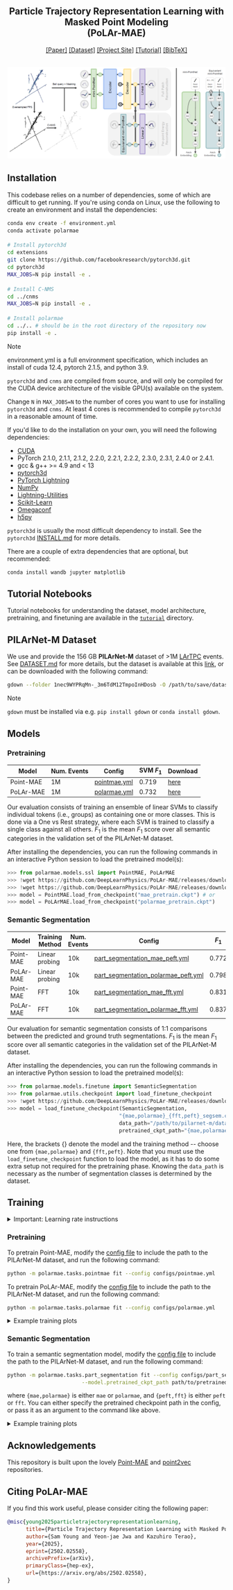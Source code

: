 
<div align="center">
  <h2>Particle Trajectory Representation Learning with Masked Point Modeling<br>(PoLAr-MAE)</h2>
</div>

<div align="center">
<a href="https://arxiv.org/abs/2502.02558">[Paper]</a>
<a href="./DATASET.md">[Dataset]</a>
<a href="https://youngsm.com/polarmae">[Project Site]</a>
<a href="./tutorial">[Tutorial]</a>
<a href="#citing-polar-mae">[BibTeX]</a>
</div>

\
![arch](images/arch.png)

## Installation

This codebase relies on a number of dependencies, some of which are difficult to get running. If you're using conda on Linux, use the following to create an environment and install the dependencies:

```bash
conda env create -f environment.yml
conda activate polarmae

# Install pytorch3d
cd extensions
git clone https://github.com/facebookresearch/pytorch3d.git
cd pytorch3d
MAX_JOBS=N pip install -e .

# Install C-NMS
cd ../cnms
MAX_JOBS=N pip install -e .

# Install polarmae
cd ../.. # should be in the root directory of the repository now
pip install -e .
```

> [!NOTE]
>environment.yml is a full environment specification, which includes an install of cuda 12.4, pytorch 2.1.5, and python 3.9.
> 
> `pytorch3d` and `cnms` are compiled from source, and will only be compiled for the CUDA device architecture of the visible GPU(s) available on the system.

Change `N` in `MAX_JOBS=N` to the number of cores you want to use for installing `pytorch3d` and `cnms`. At least 4 cores is recommended to compile `pytorch3d` in a reasonable amount of time. 

If you'd like to do the installation on your own, you will need the following dependencies:

- [CUDA](https://docs.nvidia.com/cuda/cuda-installation-guide-linux/index.html#)
- PyTorch 2.1.0, 2.1.1, 2.1.2, 2.2.0, 2.2.1, 2.2.2, 2.3.0, 2.3.1, 2.4.0 or 2.4.1.
- gcc & g++ >= 4.9 and < 13
- [pytorch3d](https://github.com/facebookresearch/pytorch3d)
- [PyTorch Lightning](https://github.com/Lightning-AI/pytorch-lightning)
- [NumPy](https://github.com/numpy/numpy)
- [Lightning-Utilities](https://github.com/Lightning-AI/utilities)
- [Scikit-Learn](https://github.com/scikit-learn/scikit-learn)
- [Omegaconf](https://github.com/omry/omegaconf)
- [h5py](https://github.com/h5py/h5py)

`pytorch3d` is usually the most difficult dependency to install. See the `pytorch3d` [INSTALL.md](https://github.com/facebookresearch/pytorch3d/blob/main/INSTALL.md) for more details.

There are a couple of extra dependencies that are optional, but recommended:

```bash
conda install wandb jupyter matplotlib
```

## Tutorial Notebooks

Tutorial notebooks for understanding the dataset, model architecture, pretraining, and finetuning are available in the [`tutorial`](tutorial) directory.

## PILArNet-M Dataset

We use and provide the 156 GB **PILArNet-M** dataset of >1M [LArTPC](https://www.symmetrymagazine.org/article/october-2012/time-projection-chambers-a-milestone-in-particle-detector-technology?language_content_entity=und) events. See [DATASET.md](DATASET.md) for more details, but the dataset is available at this [link](https://drive.google.com/drive/folders/1nec9WYPRqMn-_3m6TdM12TmpoInHDosb?usp=drive_link), or can be downloaded with the following command:

```bash
gdown --folder 1nec9WYPRqMn-_3m6TdM12TmpoInHDosb -O /path/to/save/dataset
```

> [!NOTE]
> `gdown` must be installed via e.g. `pip install gdown` or `conda install gdown`.


## Models


### Pretraining
| Model | Num. Events |  Config | SVM $F_1$ | Download |
|-------|-------------|---------|-------|----------|
| Point-MAE | 1M | [pointmae.yml](https://github.com/DeepLearnPhysics/PoLAr-MAE/blob/main/configs/pointmae.yml) | 0.719 | [here](https://github.com/DeepLearnPhysics/PoLAr-MAE/releases/download/weights/mae_pretrain.ckpt) |
| PoLAr-MAE | 1M | [polarmae.yml](https://github.com/DeepLearnPhysics/PoLAr-MAE/blob/main/configs/polarmae.yml) | 0.732 | [here](https://github.com/DeepLearnPhysics/PoLAr-MAE/releases/download/weights/polarmae_pretrain.ckpt) |

Our evaluation consists of training an ensemble of linear SVMs to classify individual tokens (i.e., groups) as containing one or more classes. This is done via a One vs Rest strategy, where each SVM is trained to classify a single class against all others. $F_1$ is the mean $F_1$ score over all semantic categories in the validation set of the PILArNet-M dataset.

After installing the dependencies, you can run the following commands in an interactive Python session to load the pretrained model(s):

```python
>>> from polarmae.models.ssl import PointMAE, PoLArMAE
>>> !wget https://github.com/DeepLearnPhysics/PoLAr-MAE/releases/download/weights/mae_pretrain.ckpt
>>> !wget https://github.com/DeepLearnPhysics/PoLAr-MAE/releases/download/weights/polarmae_pretrain.ckpt
>>> model = PointMAE.load_from_checkpoint("mae_pretrain.ckpt") # or
>>> model = PoLArMAE.load_from_checkpoint("polarmae_pretrain.ckpt")
```

### Semantic Segmentation

| Model | Training Method | Num. Events |  Config | $F_1$ | Download |
|-------|-----------------|-------------|---------|-------|----------|
| Point-MAE | Linear probing | 10k | [part_segmentation_mae_peft.yml](https://github.com/DeepLearnPhysics/PoLAr-MAE/blob/main/configs/part_segmentation_mae_peft.yml) | 0.772 | [here](https://github.com/DeepLearnPhysics/PoLAr-MAE/releases/download/weights/mae_peft_segsem_10k.ckpt) |
| PoLAr-MAE | Linear probing | 10k | [part_segmentation_polarmae_peft.yml](https://github.com/DeepLearnPhysics/PoLAr-MAE/blob/main/configs/part_segmentation_polarmae_peft.yml) | 0.798 | [here](https://github.com/DeepLearnPhysics/PoLAr-MAE/releases/download/weights/polarmae_peft_segsem_10k.ckpt) |
| Point-MAE | FFT | 10k | [part_segmentation_mae_fft.yml](https://github.com/DeepLearnPhysics/PoLAr-MAE/blob/main/configs/part_segmentation_mae_fft.yml) | 0.831 | [here](https://github.com/DeepLearnPhysics/PoLAr-MAE/releases/download/weights/mae_fft_segsem_10k.ckpt) |
| PoLAr-MAE | FFT | 10k | [part_segmentation_polarmae_fft.yml](https://github.com/DeepLearnPhysics/PoLAr-MAE/blob/main/configs/part_segmentation_polarmae_fft.yml) | 0.837 | [here](https://github.com/DeepLearnPhysics/PoLAr-MAE/releases/download/weights/polarmae_fft_segsem_10k.ckpt) |

Our evaluation for semantic segmentation consists of 1:1 comparisons between the predicted and ground truth segmentations. $F_1$ is the mean $F_1$ score over all semantic categories in the validation set of the PILArNet-M dataset.

After installing the dependencies, you can run the following commands in an interactive Python session to load the pretrained model(s):

```python
>>> from polarmae.models.finetune import SemanticSegmentation
>>> from polarmae.utils.checkpoint import load_finetune_checkpoint
>>> !wget https://github.com/DeepLearnPhysics/PoLAr-MAE/releases/download/weights/{mae,polarmae}_{fft,peft}_segsem.ckpt
>>> model = load_finetune_checkpoint(SemanticSegmentation, 
                                    "{mae,polarmae}_{fft,peft}_segsem.ckpt",
                                    data_path="/path/to/pilarnet-m/dataset",
                                    pretrained_ckpt_path="{mae,polarmae}_pretrain.ckpt")
```

Here, the brackets {} denote the model and the training method -- choose one from `{mae,polarmae}` and `{fft,peft}`. Note that you must use the `load_finetune_checkpoint` function to load the model, as it has to do some extra setup not required for the pretraining phase. Knowing the `data_path` is necessary as the number of segmentation classes is determined by the dataset.

## Training

<details>
  <summary>Important: Learning rate instructions</summary>

  The following commands use the configurations we used for our experiments. Particularly, our learning rates are set assuming a batch size of 128 (i.e., 32 across 4 GPUs). If you want to train on a single GPU with the same batch size in the configuration file, you will need to scale the learning rate accordingly. We recommend scaling the learning rate by the square root of the ratio of the batch sizes. I.e., if your batch size is $b$, you should set the learning rate $l \rightarrow l \times \sqrt{b/128}$.
</details>


### Pretraining

To pretrain Point-MAE, modify the [config file](https://github.com/DeepLearnPhysics/PoLAr-MAE/blob/main/configs/pointmae.yml) to include the path to the PILArNet-M dataset, and run the following command:

```bash
python -m polarmae.tasks.pointmae fit --config configs/pointmae.yml
```

To pretrain PoLAr-MAE, modify the [config file](https://github.com/DeepLearnPhysics/PoLAr-MAE/blob/main/configs/polarmae.yml) to include the path to the PILArNet-M dataset, and run the following command:

```bash
python -m polarmae.tasks.polarmae fit --config configs/polarmae.yml
```

<details>
  <summary>Example training plots</summary>

  <img src="images/pretrain_loss.png" alt="training plots" width="300">
  <img src="images/svm_f1_scores.png" alt="svm plots" width="300">
</details>

### Semantic Segmentation

To train a semantic segmentation model, modify the [config file](https://github.com/DeepLearnPhysics/PoLAr-MAE/blob/main/configs/part_segmentation_mae_peft.yml) to include the path to the PILArNet-M dataset, and run the following command:

```bash
python -m polarmae.tasks.part_segmentation fit --config configs/part_segmentation_{mae,polarmae}_{peft,fft}.yml \
                        --model.pretrained_ckpt_path path/to/pretrained/checkpoint.ckpt
```

where `{mae,polarmae}` is either `mae` or `polarmae`, and `{peft,fft}` is either `peft` or `fft`. You can either specify the pretrained checkpoint path in the config, or pass it as an argument to the command like above.

<details>
  <summary>Example training plots</summary>

  <img src="images/ft_segsem_loss.png" alt="training plots" width="300">
  <img src="images/ft_segsem_accprec.png" alt="svm plots" width="300">
  <img src="images/ft_segsem_mious.png" alt="svm plots" width="300">
</details>


## Acknowledgements

This repository is built upon the lovely [Point-MAE](https://github.com/Pang-Yatian/Point-MAE) and [point2vec](https://github.com/kabouzeid/point2vec) repositories.

## Citing PoLAr-MAE

If you find this work useful, please consider citing the following paper:

```bibtex
@misc{young2025particletrajectoryrepresentationlearning,
      title={Particle Trajectory Representation Learning with Masked Point Modeling}, 
      author={Sam Young and Yeon-jae Jwa and Kazuhiro Terao},
      year={2025},
      eprint={2502.02558},
      archivePrefix={arXiv},
      primaryClass={hep-ex},
      url={https://arxiv.org/abs/2502.02558}, 
}
```
